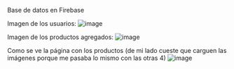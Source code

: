 Base de datos en Firebase

Imagen de los usuarios:
![image](https://github.com/user-attachments/assets/06aa0984-dafd-4193-b129-469850aed03f)

Imagen de los productos agregados:
![image](https://github.com/user-attachments/assets/0d52cac8-43f7-4eff-99b5-3d8f602475f8)

Como se ve la página con los productos
(de mi lado cueste que carguen las imágenes porque me pasaba lo mismo con las otras 4)
![image](https://github.com/user-attachments/assets/dc26987b-1515-4a34-a81b-68085e1c4177)


